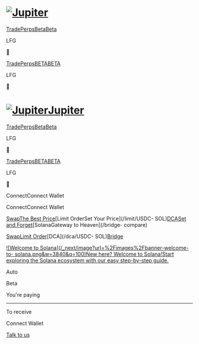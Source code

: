 # [![Jupiter](/svg/jupiter-logo.svg)](/)

[Trade](/)[PerpsBetaBeta](/perps)

LFG

🚀

[Trade](/)[PerpsBETABETA](/perps)

LFG

🚀

# [![Jupiter](/svg/jupiter-logo.svg)Jupiter](/)

[Trade](/)[PerpsBetaBeta](/perps)

LFG

🚀

[Trade](/)[PerpsBETABETA](/perps)

LFG

🚀

ConnectConnect Wallet

ConnectConnect Wallet

[SwapThe Best Price](/swap/USDC-SOL)[Limit OrderSet Your Price](/limit/USDC-
SOL)[DCASet and Forget](/dca/USDC-SOL)[SolanaGateway to Heaven](/bridge-
compare)

[Swap](/swap/USDC-SOL)[Limit Order](/limit/USDC-SOL)[DCA](/dca/USDC-
SOL)[Bridge](/bridge-compare)

[![Welcome to Solana](/_next/image?url=%2Fimages%2Fbanner-welcome-to-
solana.png&w=3840&q=100)New here? Welcome to Solana!Start exploring the Solana
ecosystem with our easy step-by-step guide.](https://welcome.jup.ag/)

Auto

Beta

You're paying

* * *

To receive

Connect Wallet

[](https://discord.gg/jup)[](https://twitter.com/JupiterExchange)[](https://www.reddit.com/r/jupiterexchange)[](https://station.jup.ag/guides)

[ Talk to us](https://discord.gg/jup)

